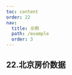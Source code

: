 ```yaml
---
toc: content
order: 22
nav:
  title: 示例
  path: /example
  order: 3
---
```


## 22.北京房价数据

<code src= './beijingHousePrice/index.tsx' compact="true" defaultShowCode></code>
